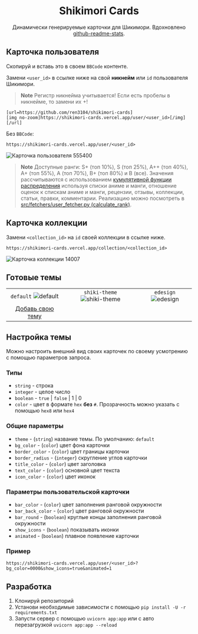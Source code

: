 <div align="center">
    <h1>Shikimori Cards</h1>
    <p>Динамически генерируемые карточки для Шикимори. Вдохновлено <a href="https://github.com/anuraghazra/github-readme-stats">github-readme-stats</a>.</p>
</div>

## Карточка пользователя
Скопируй и вставь это в своем `BBCode` контенте.

Замени `<user_id>` в ссылке ниже на свой **никнейм** или `id` пользователя Шикимори.

> **Note**
> Регистр никнейма учитывается! Если есть пробелы в никнейме, то замени их +!

```
[url=https://github.com/ren3104/shikimori-cards]
[img no-zoom]https://shikimori-cards.vercel.app/user/<user_id>[/img]
[/url]
```

Без `BBCode`:

```
https://shikimori-cards.vercel.app/user/<user_id>
```

![Карточка пользователя 555400](https://shikimori-cards.vercel.app/user/555400)

> **Note**
> Доступные ранги: S+ (топ 10%), S (топ 25%), A++ (топ 40%), A+ (топ 55%), A (топ 70%), B+ (топ 80%) и B (все).  Значения рассчитываются с использованием [кумулятивной функции распределения](https://ru.wikipedia.org/wiki/%D0%A4%D1%83%D0%BD%D0%BA%D1%86%D0%B8%D1%8F_%D1%80%D0%B0%D1%81%D0%BF%D1%80%D0%B5%D0%B4%D0%B5%D0%BB%D0%B5%D0%BD%D0%B8%D1%8F) используя списки аниме и манги, отношение оценок к спискам аниме и манги, рецензии, отзывы, коллекции, статьи, правки, комментарии. Реализацию можно посмотреть в [src/fetchers/user_fetcher.py (calculate_rank)](src/fetchers/user_fetcher.py).

## Карточка коллекции
Замени `<collection_id>` на `id` своей коллекции в ссылке ниже.

```
https://shikimori-cards.vercel.app/collection/<collection_id>
```

![Карточка коллекции 14007](https://shikimori-cards.vercel.app/collection/14007)

## Готовые темы
| | | |
| :--: | :--: | :--: |
| `default` ![default][default] | `shiki-theme` ![shiki-theme][shiki-theme] | `edesign` ![edesign][edesign] |
|  [Добавь свою тему][add-theme] |

[default]: https://shikimori-cards.vercel.app/user/555400?theme=default
[shiki-theme]: https://shikimori-cards.vercel.app/user/555400?theme=shiki-theme
[edesign]: https://shikimori-cards.vercel.app/user/555400?theme=edesign

[add-theme]: https://github.com/ren3104/shikimori-cards/blob/master/src/themes.py

## Настройка темы
Можно настроить внешний вид своих карточек по своему усмотрению с помощью параметров запроса.

### Типы
- `string` - строка
- `integer` - целое число
- `boolean` - `true` | `false` | 1 | 0
- `color` - цвет в формате `hex` **без** `#`. Прозрачность можно указать с помощью `hex8` или `hex4`

### Общие параметры
- `theme` - (`string`) название темы. По умолчанию: `default`
- `bg_color` - (`color`) цвет фона карточки
- `border_color` - (`color`) цвет границы карточки
- `border_radius` - (`integer`) скругление углов карточки
- `title_color` - (`color`) цвет заголовка
- `text_color` - (`color`) основной цвет текста
- `icon_color` - (`color`) цвет иконок

### Параметры пользовательской карточки
- `bar_color` - (`color`) цвет заполнения ранговой окружности
- `bar_back_color` - (`color`) цвет ранговой окружности
- `bar_round` - (`boolean`) круглые концы заполнения ранговой окружности
- `show_icons` - (`boolean`) показывать иконки
- `animated` - (`boolean`) плавное появление карточки

### Пример
```
https://shikimori-cards.vercel.app/user/<user_id>?bg_color=0000&show_icons=true&animated=1
```

## Разработка
1. Клонируй репозиторий
2. Установи необходимые зависимости с помощью `pip install -U -r requirements.txt`
3. Запусти сервер с помощью `uvicorn app:app` или с авто перезагрузкой `uvicorn app:app --reload`
